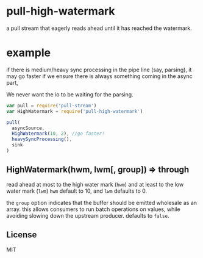 # pull-high-watermark

a pull stream that eagerly reads ahead until it has reached the watermark.

# example

if there is medium/heavy sync processing in the pipe line (say, parsing),
it may go faster if we ensure there is always something coming in the async part,

We never want the io to be waiting for the parsing.

``` js
var pull = require('pull-stream')
var HighWatermark = require('pull-high-watermark')

pull(
  asyncSource,
  HighWatermark(10, 2), //go faster!
  heavySyncProcessing(),
  sink
)
```

## HighWatermark(hwm, lwm[, group]) => through

read ahead at most to the high water mark (`hwm`) and at least to the low water mark (`lwm`)
`hwm` default to 10, and `lwm` defaults to 0.

the `group` option indicates that the buffer should be emitted wholesale as an
array. this allows consumers to run batch operations on values, while avoiding
slowing down the upstream producer. defaults to `false`.

## License

MIT

